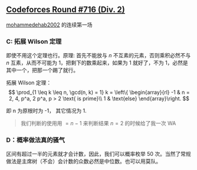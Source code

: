 
## [Codeforces Round #716 (Div. 2)](https://codeforces.com/contest/1514)

[mohammedehab2002](https://codeforces.com/profile/mohammedehab2002) 的连续第一场

### C: 拓展 Wilson 定理

即使不用这个定理也行。原理: 首先不能放与 $n$ 不互素的元素，否则乘积必然不与 $n$ 互素，从而不可能为 $1$，把剩下的数乘起来，如果为 $1$ 就好了，不为 $1$，必然是其中一个，把那一个踢了就行。

拓展 Wilson 定理：
$$
\prod_{1 \leq k \leq n, \gcd(n, k) = 1} k = \left\{ \begin{array}{rl} 
-1 & n = 2, 4, p^a, 2 p^a, p > 2 \text{ is prime}\\ 
1 & \text{else}
\end{array}\right.
$$

即 n 为原根时为 -1， 其它情况为 1.

> 我们判断的使用用 $= n - 1$ 来判断结果 $n = 2$ 的时候给了我一次 WA


### D：概率做法真的骚气

区间有超过一半的元素就才会计数，因此，我们可以概率枚举 50 次。当然了常规做法是主席树（不会）会计数的众数必然是中位数。也可以用莫队。
